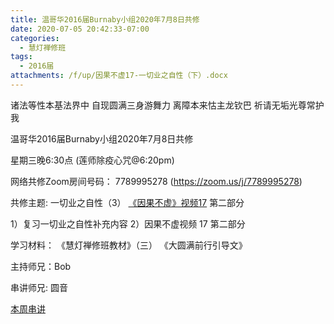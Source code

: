 ```yaml
---
title: 温哥华2016届Burnaby小组2020年7月8日共修
date: 2020-07-05 20:42:33-07:00
categories:
  - 慧灯禅修班
tags:
  - 2016届
attachments: /f/up/因果不虚17-一切业之自性（下）.docx
---
```

诸法等性本基法界中 自现圆满三身游舞力 离障本来怙主龙钦巴 祈请无垢光尊常护我

温哥华2016届Burnaby小组2020年7月8日共修 

星期三晚6:30点 (莲师除疫心咒@6:20pm)

网络共修Zoom房间号码： 7789995278 (<https://zoom.us/j/7789995278>)

共修主题: 一切业之自性（3）
[《因果不虚》视频17](https://www.youtube.com/watch?v=_th35i6Z2e4) 第二部分

1）复习一切业之自性补充内容
2）因果不虚视频 17 第二部分


学习材料：
《慧灯禅修班教材》（三）
《大圆满前行引导文》

主持师兄：Bob

串讲师兄: 圆音

[本周串讲](http://huidengchanxiu.net/hdv/f/up/因果不虚17-一切业之自性（下）.docx)